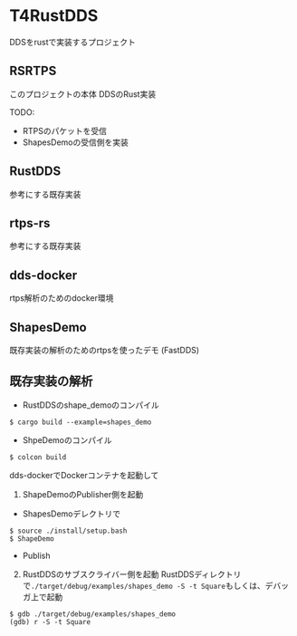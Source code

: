 # T4RustDDS
DDSをrustで実装するプロジェクト

## RSRTPS
このプロジェクトの本体
DDSのRust実装

TODO:
- RTPSのパケットを受信
- ShapesDemoの受信側を実装

## RustDDS
参考にする既存実装

## rtps-rs
参考にする既存実装

## dds-docker
rtps解析のためのdocker環境

## ShapesDemo
既存実装の解析のためのrtpsを使ったデモ (FastDDS)

## 既存実装の解析
- RustDDSのshape_demoのコンパイル
```
$ cargo build --example=shapes_demo
```
- ShpeDemoのコンパイル
```
$ colcon build
```

dds-dockerでDockerコンテナを起動して
1. ShapeDemoのPublisher側を起動
- ShapesDemoデレクトリで
```
$ source ./install/setup.bash
$ ShapeDemo
```
- Publish
2. RustDDSのサブスクライバー側を起動
RustDDSディレクトリで`./target/debug/examples/shapes_demo -S -t Square`もしくは、デバッガ上で起動
```
$ gdb ./target/debug/examples/shapes_demo
(gdb) r -S -t Square
```


